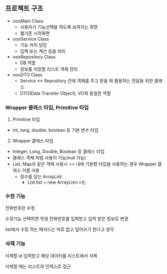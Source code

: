 ## 프로젝트 구조
 - oooMain Class
    - 사용자가 기능선택을 하도록 보여지는 화면
    - 웹기준 시작화면
 - oooService Class
    - 기능 처리 담당
    - 입력 또는 계산 등을 처리
 - oooRepository Class
    - DB 역할
    - 정보를 저장할 리스트 객체 관리
 - oooDTO Class
    - Service <-> Repository 간에 객체를 주고 받을 때 활용하는 전달을 위한 클래스
    - DTO(Data Transfer Object), VO와 동일한 역할

### Wrapper 클래스 타입, Primitive 타입
1. Primitive 타입
- int, long, double, boolean 등 기본 변수 타입
2. Wrapper 클래스 타입
- Integer, Long, Double, Boolean 등 클래스 타입
- 클래스 객체 처럼 사용이 가능(null 가능)
- List, Map과 같은 객체 사용시 <> 내에 기본형 타입을 사용하는 경우 Wrapper 클래스 이름 사용
  - 정수를 담는 ArrayList: 
    - List<Integer> list = new ArrayList<>(); 

### 수정 기능
전화번호만 수정

수정기능 선택하면 학생 전화번호를 입력받고 입력 받은 정보로 변경

list에서 수정 하는 메서드는 따로 없고 덮어쓰기 한다고 생각

### 삭제 기능
삭제할 id 입력받고 해당 데이터를 리스트에서 삭제

삭제할 때는 리스트의 인덱스로 접근